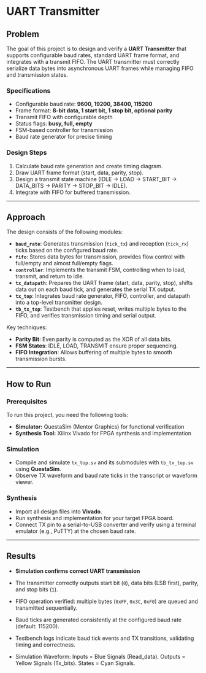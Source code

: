 # UART Transmitter

## Problem
The goal of this project is to design and verify a **UART Transmitter** that supports configurable baud rates, standard UART frame format, and integrates with a transmit FIFO. The UART transmitter must correctly serialize data bytes into asynchronous UART frames while managing FIFO and transmission states.

### Specifications
- Configurable baud rate: **9600, 19200, 38400, 115200**
- Frame format: **8-bit data, 1 start bit, 1 stop bit, optional parity**
- Transmit FIFO with configurable depth
- Status flags: **busy, full, empty**
- FSM-based controller for transmission
- Baud rate generator for precise timing

### Design Steps
1. Calculate baud rate generation and create timing diagram.  
2. Draw UART frame format (start, data, parity, stop).  
3. Design a transmit state machine (IDLE → LOAD → START_BIT → DATA_BITS → PARITY → STOP_BIT → IDLE).  
4. Integrate with FIFO for buffered transmission.  

---

## Approach
The design consists of the following modules:

- **`baud_rate`**: Generates transmission (`tick_tx`) and reception (`tick_rx`) ticks based on the configured baud rate.  
- **`fifo`**: Stores data bytes for transmission, provides flow control with full/empty and almost full/empty flags.  
- **`controller`**: Implements the transmit FSM, controlling when to load, transmit, and return to idle.  
- **`tx_datapath`**: Prepares the UART frame (start, data, parity, stop), shifts data out on each baud tick, and generates the serial TX output.  
- **`tx_top`**: Integrates baud rate generator, FIFO, controller, and datapath into a top-level transmitter design.  
- **`tb_tx_top`**: Testbench that applies reset, writes multiple bytes to the FIFO, and verifies transmission timing and serial output.

Key techniques:
- **Parity Bit**: Even parity is computed as the XOR of all data bits.  
- **FSM States**: IDLE, LOAD, TRANSMIT ensure proper sequencing.  
- **FIFO Integration**: Allows buffering of multiple bytes to smooth transmission bursts.  

---

## How to Run

### Prerequisites
To run this project, you need the following tools:

- **Simulator:** QuestaSim (Mentor Graphics) for functional verification  
- **Synthesis Tool:** Xilinx Vivado for FPGA synthesis and implementation  

### Simulation
- Compile and simulate `tx_top.sv` and its submodules with `tb_tx_top.sv` using **QuestaSim**.  
- Observe TX waveform and baud rate ticks in the transcript or waveform viewer.  

### Synthesis
- Import all design files into **Vivado**.  
- Run synthesis and implementation for your target FPGA board.  
- Connect TX pin to a serial-to-USB converter and verify using a terminal emulator (e.g., PuTTY) at the chosen baud rate.  

---

## Results
- **Simulation confirms correct UART transmission**  
- The transmitter correctly outputs start bit (`0`), data bits (LSB first), parity, and stop bits (`1`).  
- FIFO operation verified: multiple bytes (`0xFF`, `0x3C`, `0xF0`) are queued and transmitted sequentially.  
- Baud ticks are generated consistently at the configured baud rate (default: 115200).  
- Testbench logs indicate baud tick events and TX transitions, validating timing and correctness.

- Simulation Waveform:
	Inputs = Blue Signals (Read_data).
	Outputs = Yellow Signals (Tx_bits).
	States = Cyan Signals.